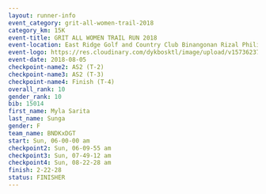 ```yaml
---
layout: runner-info 
event_category: grit-all-women-trail-2018 
category_km: 15K 
event-title: GRIT ALL WOMEN TRAIL RUN 2018 
event-location: East Ridge Golf and Country Club Binangonan Rizal Philippines 
event-logo: https://res.cloudinary.com/dykbosktl/image/upload/v1573623703/Logo/GRiT_logo_2_lctn6t.png 
event-date: 2018-08-05 
checkpoint-name2: AS2 (T-2) 
checkpoint-name3: AS2 (T-3) 
checkpoint-name4: Finish (T-4) 
overall_rank: 10
gender_rank: 10
bib: 15014
first_name: Myla Sarita
last_name: Sunga
gender: F
team_name: BNDKxDGT
start: Sun, 06-00-00 am
checkpoint2: Sun, 06-09-55 am
checkpoint3: Sun, 07-49-12 am
checkpoint4: Sun, 08-22-28 am
finish: 2-22-28
status: FINISHER
---
```

